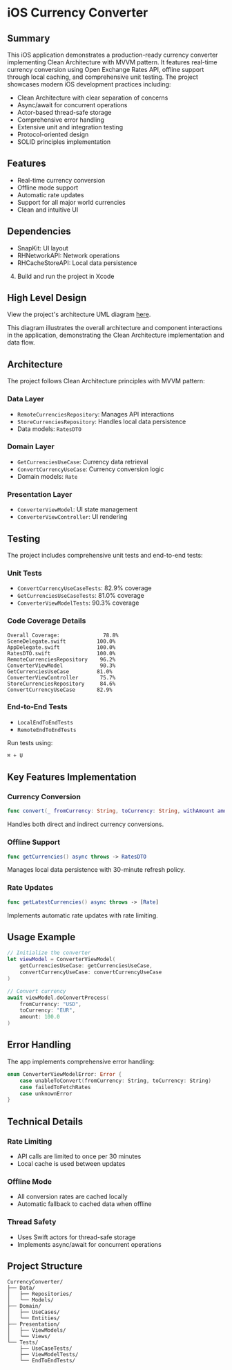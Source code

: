 # iOS Currency Converter

## Summary

This iOS application demonstrates a production-ready currency converter implementing Clean Architecture with MVVM pattern. It features real-time currency conversion using Open Exchange Rates API, offline support through local caching, and comprehensive unit testing. The project showcases modern iOS development practices including:

- Clean Architecture with clear separation of concerns
- Async/await for concurrent operations
- Actor-based thread-safe storage
- Comprehensive error handling
- Extensive unit and integration testing
- Protocol-oriented design
- SOLID principles implementation

## Features

- Real-time currency conversion
- Offline mode support
- Automatic rate updates
- Support for all major world currencies
- Clean and intuitive UI

## Dependencies

- SnapKit: UI layout
- RHNetworkAPI: Network operations
- RHCacheStoreAPI: Local data persistence

4. Build and run the project in Xcode

## High Level Design

View the project's architecture UML diagram [here](https://drive.google.com/file/d/1FGVZyZtkKEIaoSBAPlK3JT1ezQgKrGJs/view?usp=sharing).

This diagram illustrates the overall architecture and component interactions in the application, demonstrating the Clean Architecture implementation and data flow.

## Architecture

The project follows Clean Architecture principles with MVVM pattern:

### Data Layer
- `RemoteCurrenciesRepository`: Manages API interactions
- `StoreCurrenciesRepository`: Handles local data persistence
- Data models: `RatesDTO`

### Domain Layer
- `GetCurrenciesUseCase`: Currency data retrieval
- `ConvertCurrencyUseCase`: Currency conversion logic
- Domain models: `Rate`

### Presentation Layer
- `ConverterViewModel`: UI state management
- `ConverterViewController`: UI rendering

## Testing

The project includes comprehensive unit tests and end-to-end tests:

### Unit Tests
- `ConvertCurrencyUseCaseTests`: 82.9% coverage
- `GetCurrenciesUseCaseTests`: 81.0% coverage
- `ConverterViewModelTests`: 90.3% coverage

### Code Coverage Details
```
Overall Coverage:              78.8%
SceneDelegate.swift          100.0%
AppDelegate.swift            100.0%
RatesDTO.swift               100.0%
RemoteCurrenciesRepository    96.2%
ConverterViewModel            90.3%
GetCurrenciesUseCase         81.0%
ConverterViewController       75.7%
StoreCurrenciesRepository     84.6%
ConvertCurrencyUseCase       82.9%
```

### End-to-End Tests
- `LocalEndToEndTests`
- `RemoteEndToEndTests`

Run tests using:
```bash
⌘ + U
```

## Key Features Implementation

### Currency Conversion
```swift
func convert(_ fromCurrency: String, toCurrency: String, withAmount amount: Float) throws -> Float
```
Handles both direct and indirect currency conversions.

### Offline Support
```swift
func getCurrencies() async throws -> RatesDTO
```
Manages local data persistence with 30-minute refresh policy.

### Rate Updates
```swift
func getLatestCurrencies() async throws -> [Rate]
```
Implements automatic rate updates with rate limiting.

## Usage Example

```swift
// Initialize the converter
let viewModel = ConverterViewModel(
    getCurrenciesUseCase: getCurrenciesUseCase,
    convertCurrencyUseCase: convertCurrencyUseCase
)

// Convert currency
await viewModel.doConvertProcess(
    fromCurrency: "USD",
    toCurrency: "EUR",
    amount: 100.0
)
```

## Error Handling

The app implements comprehensive error handling:

```swift
enum ConverterViewModelError: Error {
    case unableToConvert(fromCurrency: String, toCurrency: String)
    case failedToFetchRates
    case unknownError
}
```

## Technical Details

### Rate Limiting
- API calls are limited to once per 30 minutes
- Local cache is used between updates

### Offline Mode
- All conversion rates are cached locally
- Automatic fallback to cached data when offline

### Thread Safety
- Uses Swift actors for thread-safe storage
- Implements async/await for concurrent operations

## Project Structure

```
CurrencyConverter/
├── Data/
│   ├── Repositories/
│   └── Models/
├── Domain/
│   ├── UseCases/
│   └── Entities/
├── Presentation/
│   ├── ViewModels/
│   └── Views/
└── Tests/
    ├── UseCaseTests/
    ├── ViewModelTests/
    └── EndToEndTests/
```
